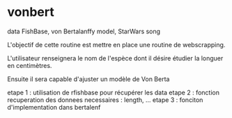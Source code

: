 # vonbert
data FishBase, von Bertalanffy model, StarWars song

L'objectif de cette routine est mettre en place une routine de webscrapping. 

L'utilisateur renseignera le nom de l'espèce dont il désire étudier la longuer en centimètres. 

Ensuite il sera capable d'ajuster un modèle de Von Berta

etape 1 : utilisation de rfishbase pour récupérer les data
etape 2 : fonction recuperation des donnees necessaires : length, ...
etape 3 : fonciton d'implementation dans bertalenf